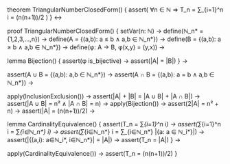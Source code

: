theorem TriangularNumberClosedForm() {
  assert(
    ∀n ∈ ℕ ⇒ T_n = ∑_{i=1}^n i = (n(n+1))/2
  )
} ↔

proof TriangularNumberClosedForm() {
  setVar(n: ℕ) →
  define(ℕ_n* = {1,2,3,...,n}) →
  define(A = {(a,b): a ≤ b ∧ a,b ∈ ℕ_n*}) →
  define(B = {(a,b): a ≥ b ∧ a,b ∈ ℕ_n*}) →
  define(φ: A → B, φ(x,y) = (y,x)) →
  
  lemma Bijection() {
    assert(φ is_bijective) →
    assert(|A| = |B|)
  } →
  
  assert(A ∪ B = {(a,b): a,b ∈ ℕ_n*}) →
  assert(A ∩ B = {(a,b): a = b ∧ a,b ∈ ℕ_n*}) →
  
  apply(InclusionExclusion()) →
  assert(|A| + |B| = |A ∪ B| + |A ∩ B|) →
  assert(|A ∪ B| = n² ∧ |A ∩ B| = n) →
  apply(Bijection()) →
  assert(2|A| = n² + n) →
  assert(|A| = (n(n+1))/2) →
  
  lemma CardinalityEquivalence() {
    assert(T_n = ∑_{i=1}^n i) →
    assert(∑_{i=1}^n i = ∑_{i∈ℕ_n*} i) →
    assert(∑_{i∈ℕ_n*} i = ∑_{i∈ℕ_n*} |{a: a ∈ ℕ_i*}|) →
    assert(|{(a,i): a∈ℕ_i*, i∈ℕ_n*}| = |A|) →
    assert(T_n = |A|)
  } →
  
  apply(CardinalityEquivalence()) →
  assert(T_n = (n(n+1))/2)
}